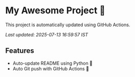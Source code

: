 # My Awesome Project 🚀

This project is automatically updated using GitHub Actions.

_Last updated: 2025-07-13 16:59:57 IST_

## Features
- Auto-update README using Python 🐍
- Auto Git push with GitHub Actions 🤖
